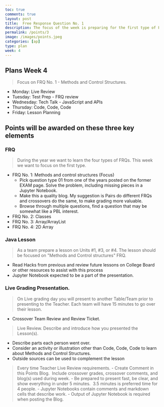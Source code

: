 ```yaml
---
toc: true
comments: true
layout: post
title:  Free Response Question No. 1 
description: The focus of the week is preparing for the first type of FRQ question tested by College Board.  A great deal of energy should be spent on researching and preparing a lesson on the Methods and Control Structures topic.
permalink: /points/3
image: /images/points.jpeg
categories: [ap]
type: plan
week: 4
---
```


## Plans Week 4
> Focus on FRQ No. 1 - Methods and Control Structures.
- Monday: Live Review
- Tuesday: Test Prep - FRQ review
- Wednesday: Tech Talk - JavaScript and APIs
- Thursday: Code, Code, Code
- Friday: Lesson Planning


## Points will be awarded on these three key elements

### FRQ
> During the year we want to learn the four types of FRQs. This week we want to focus on the first type.
- FRQ No. 1: Methods and control structures (Focus)
    - Pick question type 01 from one of the years posted on the former EXAM page.  Solve the problem, including missing pieces in a Jupyter Notebook.  
    - Make this a quality blog.  My suggestion is Pairs do different FRQs and crossovers do the same, to make grading more valuable.
    - Browse through multiple questions, find a question that may be somewhat like a PBL interest.
- FRQ No. 2: Classes
- FRQ No. 3: Array/ArrayList
- FRQ No. 4: 2D Array 

### Java Lesson
> As a team prepare a lesson on Units #1, #3, or #4.   The lesson should be focused on "Methods and Control structures" FRQ.
- Read Hacks from previous and review future lessons on College Board or other resources to assist with this process
- Jupyter Notebook expected to be a part of the presentation.

### Live Grading Presentation.  
> On Live grading day you will present to another Table/Team prior to presenting to the Teacher.  Each team will have 15 minutes to go over their lesson.
- Crossover Team Review and Review Ticket. 
    
> Live Review.  Describe and introduce how you presented the Lesson(s).  
- Describe parts each person went over.
- Consider an activity or illustration other than Code, Code, Code to learn about Methods and Control Structures.
- Outside sources can be used to complement the lesson

> Every time Teacher Live Review requirements.
    - Create Comment in this Points Blog.  Include crossover grades, crossover comments, and blog(s) used during week.
    - Be prepared to present fast, be clear, and show everything in under 5 minutes.  3.5 minutes is preferred time for 4 people.
    - Jupyter Notebooks contain comments and markdown cells that describe work.
    - Output of Jupyter Notebook is required when posting the Blog.
